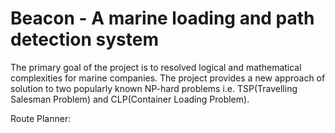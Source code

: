 Beacon -  A marine loading and path detection system
======================================================

The primary goal of the project is to resolved logical and mathematical complexities for marine companies. The project provides a new
approach of solution to two popularly known NP-hard problems i.e. TSP(Travelling Salesman Problem) and CLP(Container Loading Problem).

Route Planner: 




